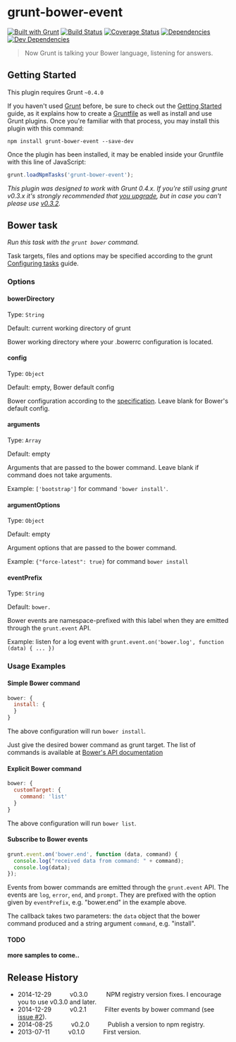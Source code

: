 # grunt-bower-event

[![Built with Grunt][grunt-img]][grunt-url] [![Build Status][travis-img]][travis-url] [![Coverage Status][coveralls-img]][coveralls-url] [![Dependencies][deps-img]][deps-url] [![Dev Dependencies][devdeps-img]][devdeps-url]

> Now Grunt is talking your Bower language, listening for answers.



## Getting Started
This plugin requires Grunt `~0.4.0`

If you haven't used [Grunt](http://gruntjs.com/) before, be sure to check out the [Getting Started](http://gruntjs.com/getting-started) guide, as it explains how to create a [Gruntfile](http://gruntjs.com/sample-gruntfile) as well as install and use Grunt plugins. Once you're familiar with that process, you may install this plugin with this command:

```shell
npm install grunt-bower-event --save-dev
```

Once the plugin has been installed, it may be enabled inside your Gruntfile with this line of JavaScript:

```js
grunt.loadNpmTasks('grunt-bower-event');
```

*This plugin was designed to work with Grunt 0.4.x. If you're still using grunt v0.3.x it's strongly recommended that [you upgrade](http://gruntjs.com/upgrading-from-0.3-to-0.4), but in case you can't please use [v0.3.2](https://github.com/gruntjs/grunt-contrib-copy/tree/grunt-0.3-stable).*



## Bower task
_Run this task with the `grunt bower` command._

Task targets, files and options may be specified according to the grunt [Configuring tasks](http://gruntjs.com/configuring-tasks) guide.
### Options

#### bowerDirectory

Type: `String`

Default: current working directory of grunt

Bower working directory where your .bowerrc configuration is located.


#### config

Type: `Object`

Default: empty, Bower default config

Bower configuration according to the [specification](https://github.com/bower/config/blob/master/lib/util/defaults.js#L22-L41).
Leave blank for Bower's default config.


#### arguments

Type: `Array`

Default: empty

Arguments that are passed to the bower command.
Leave blank if command does not take arguments.

Example: ```['bootstrap']``` for command  ```'bower install'```.


#### argumentOptions

Type: `Object`

Default: empty

Argument options that are passed to the bower command.

Example: ```{"force-latest": true}``` for command ```bower install```


#### eventPrefix

Type: `String`

Default: `bower.`

Bower events are namespace-prefixed with this label when they are emitted through the ```grunt.event``` API.

Example: listen for a log event with ```grunt.event.on('bower.log', function (data) { ... })```


### Usage Examples

#### Simple Bower command

```js
bower: {
  install: {
  }
}
```

The above configuration will run ```bower install```.

Just give the desired bower command as grunt target. The list of commands is available at [Bower's API documentation](http://bower.io/docs/api/)

#### Explicit Bower command

```js
bower: {
  customTarget: {
    command: 'list'
  }
}
```

The above configuration will run ```bower list```.

#### Subscribe to Bower events

```js
grunt.event.on('bower.end', function (data, command) {
  console.log("received data from command: " + command);
  console.log(data);
});
```

Events from bower commands are emitted through the ```grunt.event``` API. The events are ```log```, ```error```,
```end```, and  ```prompt```.  They are prefixed with the option given by ```eventPrefix```, e.g. "bower.end" in the
example above.

The callback takes two parameters: the ```data``` object that the bower command produced and a string argument
```command```, e.g. "install".

#### TODO

**more samples to come..**



## Release History

 * 2014-12-29   v0.3.0   NPM registry version fixes. I encourage you to use v0.3.0 and later.
 * 2014-12-29   v0.2.1   Filter events by bower command (see [issue #2]("https://github.com/dherges/grunt-bower-event/issues/2" "Issue #2")).
 * 2014-08-25   v0.2.0   Publish a version to npm registry.
 * 2013-07-11   v0.1.0   First version.



[grunt-img]:     https://cdn.gruntjs.com/builtwith.png
[grunt-url]:     http://gruntjs.com/
[travis-img]:    https://travis-ci.org/dherges/grunt-bower-event.svg?branch=master
[travis-url]:    https://travis-ci.org/dherges/grunt-bower-event
[coveralls-img]: https://img.shields.io/coveralls/dherges/grunt-bower-event.svg
[coveralls-url]: https://coveralls.io/r/dherges/grunt-bower-event?branch=master
[deps-img]:      https://david-dm.org/dherges/grunt-bower-event.png
[deps-url]:      https://david-dm.org/dherges/grunt-bower-event
[devdeps-img]:   https://david-dm.org/dherges/grunt-bower-event/dev-status.png
[devdeps-url]:   https://david-dm.org/dherges/grunt-bower-event#info=devDependencies
